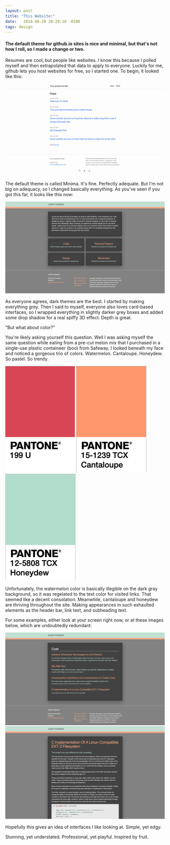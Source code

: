 ```yaml
---
layout: post
title: "This Website!"
date:   2018-08-28 20:29:18 -0100
tags: design
---
```


#### The default theme for github.io sites is nice and minimal, but that's not how I roll, so I made a change or two.

Resumes are cool, but people like websites. I know this because I polled myself and then extrapolated that data to apply to everyone. Luckily for me, github lets you host websites for free, so I started one. To begin, it looked like this:

![Minima base theme](/assets/images/minimatheme.png)

The default theme is called Minima. It's fine. Perfectly adequate. But I'm not big on adequacy, so I changed basically everything. As you've seen if you got this far, it looks like this now:

![Main Page](/assets/images/mainpage.png)

As everyone agrees, dark themes are the best. I started by making everything grey. Then I said to myself, everyone also loves card-based interfaces, so I wrapped everything in slightly darker grey boxes and added some drop shadow for a real spiffy 3D effect. Depth is great.

"But what about color?"

You're likely asking yourself this question. Well I was asking myself the same question while eating from a pre-cut melon mix that I purchased in a single-use plastic containeer (boo) from Safeway. I looked beneath my face and noticed a gorgeous trio of colors. Watermelon. Cantaloupe. Honeydew. So pastel. So trendy.

  ![Watermelon](/assets/images/watermelon.png) ![Cantaloupe](/assets/images/cantaloupe.png) ![Honeydew](/assets/images/honeydew.png)

Unfortunately, the watermelon color is basically illegible on the dark gray background, so it was regelated to the text color for visited links. That seemed like a decent consolation. Meanwhile, cantaloupe and honeydew are thriving throughout the site. Making appearances in such exhaulted elements as the header bar, link text, and subheading text.

For some examples, either look at your screen right now, or at these images below, which are undoubtedly redundant:

![Post link](/assets/images/postlinks.png)
![Post example](/assets/images/postexample.png)

Hopefully this gives an idea of interfaces I like looking at. Simple, yet edgy. 

Stunning, yet understated. Professional, yet playful. Inspired by fruit.